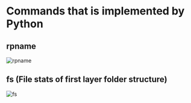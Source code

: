 # Commands that is implemented by Python

## rpname
<a data-flickr-embed="true" title="rpname"><img src="https://c1.staticflickr.com/4/3952/33602123605_9a5f530a21_z.jpg" alt="rpname"></a>

## fs (File stats of first layer folder structure)
<a data-flickr-embed="true" title="fs"><img src="https://c1.staticflickr.com/3/2939/33218875840_88af7da9df_z.jpg" alt="fs"></a>
